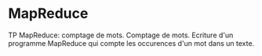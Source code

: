 # MapReduce
TP MapReduce: comptage de mots.
Comptage de mots.
Ecriture d'un programme MapReduce qui compte les occurences d'un mot dans un texte.
